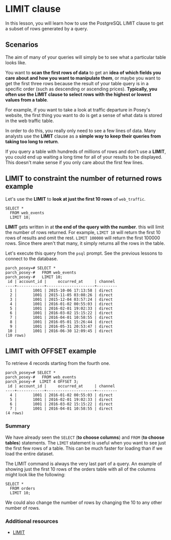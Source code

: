 # LIMIT clause

In this lesson, you will learn how to use the PostgreSQL LIMIT clause to get a subset of rows generated by a query.

## Scenarios

The aim of many of your queries will simply be to see what a particular table looks like.

You want to **scan the first rows of data** to get an **idea of which fields you care about and how you want to manipulate them**, or maybe you want to get the first three rows because the result of your table query is in a specific order (such as descending or ascending prices). **Typically, you often use the LIMIT clause to select rows with the highest or lowest values from a table**.

For example, if you want to take a look at traffic departure in Posey's website, the first thing you want to do is get a sense of what data is stored in the web traffic table.

In order to do this, you really only need to see a few lines of data. Many analysts use the **LIMIT** clause as a **simple way to keep their queries from taking too long to return**.

If you query a table with hundreds of millions of rows and don't use a **LIMIT**, you could end up waiting a long time for all of your results to be displayed. This doesn't make sense if you only care about the first few lines.

## LIMIT to constraint the number of returned rows example

Let's use the **LIMIT** to **look at just the first 10 rows** of `web_traffic`.

```console
SELECT *
  FROM web_events
  LIMIT 10;
```

**LIMIT** gets written in at **the end of the query with the number**. this will limit the number of rows returned. For example, `LIMIT 10` will return the first 10 rows of results and omit the rest. `LIMIT 100000` will return the first 100000 rows. Since there aren't that many, it simply returns all the rows in the table.

Let's execute this query from the `psql` prompt. See the previous lessons to connect to the database.

```console
parch_posey=# SELECT *
parch_posey-#   FROM web_events
parch_posey-#   LIMIT 10;
 id | account_id |     occurred_at     | channel
----+------------+---------------------+---------
  1 |       1001 | 2015-10-06 17:13:58 | direct
  2 |       1001 | 2015-11-05 03:08:26 | direct
  3 |       1001 | 2015-12-04 03:57:24 | direct
  4 |       1001 | 2016-01-02 00:55:03 | direct
  5 |       1001 | 2016-02-01 19:02:33 | direct
  6 |       1001 | 2016-03-02 15:15:22 | direct
  7 |       1001 | 2016-04-01 10:58:55 | direct
  8 |       1001 | 2016-05-01 15:26:44 | direct
  9 |       1001 | 2016-05-31 20:53:47 | direct
 10 |       1001 | 2016-06-30 12:09:45 | direct
(10 rows)
```

## LIMIT with OFFSET example

To retrieve 4 records starting from the fourth one.

```console
parch_posey=# SELECT *
parch_posey-#   FROM web_events
parch_posey-#  LIMIT 4 OFFSET 3;
 id | account_id |     occurred_at     | channel
----+------------+---------------------+---------
  4 |       1001 | 2016-01-02 00:55:03 | direct
  5 |       1001 | 2016-02-01 19:02:33 | direct
  6 |       1001 | 2016-03-02 15:15:22 | direct
  7 |       1001 | 2016-04-01 10:58:55 | direct
(4 rows)
```

### Summary

We have already seen the `SELECT` (**to choose columns**) and `FROM` (**to choose tables**) statements. The `LIMIT` statement is useful when you want to see just the first few rows of a table. This can be much faster for loading than if we load the entire dataset.

The LIMIT command is always the very last part of a query. An example of showing just the first 10 rows of the orders table with all of the columns might look like the following:

```console
SELECT *
  FROM orders
  LIMIT 10;
```

We could also change the number of rows by changing the 10 to any other number of rows.

### Additional resources

- [LIMIT](https://www.postgresqltutorial.com/postgresql-tutorial/postgresql-limit/)
